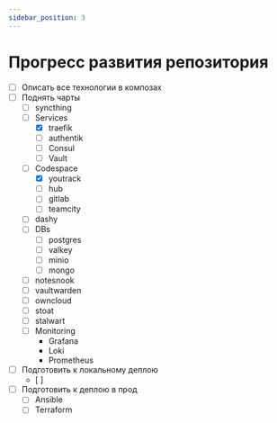 ```yaml
---
sidebar_position: 3
---
```


# Прогресс развития репозитория

- [ ] Описать все технологии в композах
- [ ] Поднять чарты
  - [ ] syncthing
  - [ ] Services
    - [x] traefik
    - [ ] authentik
    - [ ] Consul
    - [ ] Vault
  - [ ] Codespace
    - [x] youtrack
    - [ ] hub
    - [ ] gitlab
    - [ ] teamcity
  - [ ] dashy
  - [ ] DBs
    - [ ] postgres
    - [ ] valkey
    - [ ] minio
    - [ ] mongo
  - [ ] notesnook
  - [ ] vaultwarden
  - [ ] owncloud
  - [ ] stoat
  - [ ] stalwart
  - [ ] Monitoring
    - Grafana
    - Loki
    - Prometheus
- [ ] Подготовить к локальному деплою
  - [ ]
- [ ] Подготовить к деплою в прод
  - [ ] Ansible
  - [ ] Terraform

